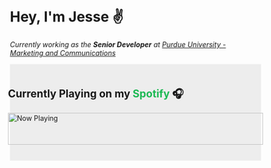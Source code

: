 # Hey, I'm Jesse ✌️

_Currently working as the **Senior Developer** at [Purdue University - Marketing and Communications](https://marcom.purdue.edu/)_

<div style="background: #ededed; padding: 1rem 0 2rem; width: auto; max-width: 564px; display: flex; flex-direction: column; align-items: center;">
<h2 style="width: 512px;">Currently Playing on my <span style="color: #1DB954;">Spotify</span> 🎧</h2>

<a href="https://profile-readme-wheat.vercel.app/now-playing?open">
    <img src="https://profile-readme-wheat.vercel.app/now-playing" width="512" height="64" alt="Now Playing">
</a>
</div>
